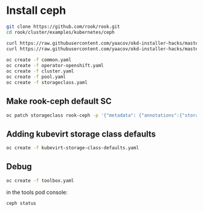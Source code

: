 # Install ceph

``` bash
git clone https://github.com/rook/rook.git
cd rook/cluster/examples/kubernetes/ceph

curl https://raw.githubusercontent.com/yaacov/okd-installer-hacks/master/ceph/kubevirt-storage-class-defaults.yaml > kubevirt-storage-class-defaults.yaml
curl https://raw.githubusercontent.com/yaacov/okd-installer-hacks/master/ceph/storageclass.yaml > storageclass.yaml
 
oc create -f common.yaml
oc create -f operator-openshift.yaml
oc create -f cluster.yaml
oc create -f pool.yaml
oc create -f storageclass.yaml

```

## Make rook-ceph default SC
``` bash
oc patch storageclass rook-ceph -p '{"metadata": {"annotations":{"storageclass.kubernetes.io/is-default-class":"true"}}}'
```

## Adding kubevirt storage class defaults

``` bash
oc create -f kubevirt-storage-class-defaults.yaml
```

## Debug

``` bash
oc create -f toolbox.yaml
```

in the tools pod console:

``` bash
ceph status
```
